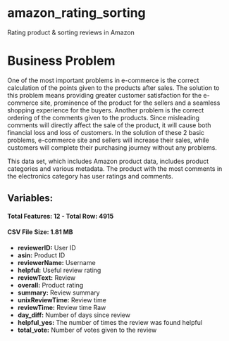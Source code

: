 # amazon_rating_sorting
Rating product &amp; sorting reviews in Amazon

# Business Problem

One of the most important problems in e-commerce is the correct calculation of the points given to the products after sales. The solution to this problem means providing greater customer satisfaction for the e-commerce site, prominence of the product for the sellers and a seamless shopping experience for the buyers. Another problem is the correct ordering of the comments given to the products. Since misleading comments will directly affect the sale of the product, it will cause both financial loss and loss of customers. In the solution of these 2 basic problems, e-commerce site and sellers will increase their sales, while customers will complete their purchasing journey without any problems.

This data set, which includes Amazon product data, includes product categories and various metadata.
The product with the most comments in the electronics category has user ratings and comments.

## Variables:

#### Total Features: 12 - Total Row: 4915

#### CSV File Size: 1.81 MB

* **reviewerID:** User ID
* **asin:** Product ID
* **reviewerName:** Username
* **helpful:** Useful review rating
* **reviewText:** Review
* **overall:** Product rating
* **summary:** Review summary
* **unixReviewTime:** Review time
* **reviewTime:** Review time Raw
* **day_diff:** Number of days since review
* **helpful_yes:** The number of times the review was found helpful
* **total_vote:** Number of votes given to the review
